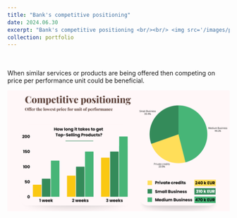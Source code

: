 ```yaml
---
title: "Bank's competitive positioning"
date: 2024.06.30
excerpt: "Bank's competitive positioning <br/><br/> <img src='/images/price per performance unit.png'>"
collection: portfolio
---
```


<br/><br/>
When similar services or products are being offered then competing on price per performance unit could be beneficial. 

<img src='/images/price per performance unit.png'><br/><br/>
